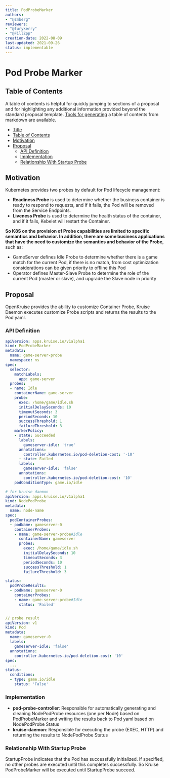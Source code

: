 ```yaml
---
title: PodProbeMarker
authors:
- "@zmberg"
reviewers:
- "@furykerry"
- "@FillZpp"
creation-date: 2022-08-09
last-updated: 2021-09-26
status: implementable
---
```


# Pod Probe Marker

## Table of Contents

A table of contents is helpful for quickly jumping to sections of a proposal and for highlighting
any additional information provided beyond the standard proposal template.
[Tools for generating](https://github.com/ekalinin/github-markdown-toc) a table of contents from markdown are available.

- [Title](#title)
- [Table of Contents](#table-of-contents)
- [Motivation](#motivation)
- [Proposal](#proposal)
  - [API Definition](#api-definition)
  - [Implementation](#implementation)
  - [Relationship With Startup Probe](#relationship-with-startup-probe)

## Motivation
Kubernetes provides two probes by default for Pod lifecycle management:
- **Readiness Probe** is used to determine whether the business container is ready to respond to requests, and if it fails, the Pod will be removed from the Service Endpoints.
- **Liveness Probe** is used to determine the health status of the container, and if it fails, Kebelet will restart the Container.

**So K8S on the provision of Probe capabilities are limited to specific semantics and behavior. In addition, there are some business applications that have the need to customize the semantics and behavior of the Probe**, such as:
- GameServer defines Idle Probe to determine whether there is a game match for the current Pod, if there is no match, from cost optimization considerations can be given priority to offline this Pod
- Operator defines Master-Slave Probe to determine the role of the current Pod (master or slave), and upgrade the Slave node in priority

## Proposal
OpenKruise provides the ability to customize Container Probe, Kruise Daemon executes customize Probe scripts and returns the results to the Pod yaml.

### API Definition
```yaml
apiVersion: apps.kruise.io/v1alpha1
kind: PodProbeMarker
metadata:
  name: game-server-probe
  namespace: ns
spec:
  selector:
    matchLabels:
      app: game-server
  probes:
  - name: Idle
    containerName: game-server
    probe:
      exec: /home/game/idle.sh
      initialDelaySeconds: 10
      timeoutSeconds: 3
      periodSeconds: 10
      successThreshold: 1
      failureThreshold: 3
    markerPolicy:
    - state: Succeeded
      labels:
        gameserver-idle: 'true'
      annotations:
        controller.kubernetes.io/pod-deletion-cost: '-10'
      - state: Failed
      labels:
        gameserver-idle: 'false'
      annotations:
        controller.kubernetes.io/pod-deletion-cost: '10'
    podConditionType: game.io/idle

# for kruise daemon
apiVersion: apps.kruise.io/v1alpha1
kind: NodePodProbe
metadata:
  name: node-name
spec:
  podContainerProbes:
  - podName: gameserver-0
    containerProbes:
    - name: game-server-probe#Idle
      containerName: gameserver
      probes:
        exec: /home/game/idle.sh
        initialDelaySeconds: 10
        timeoutSeconds: 3
        periodSeconds: 10
        successThreshold: 1
        failureThreshold: 3

status:
  podProbeResults:
  - podName: gameserver-0
    containerProbes:
    - name: game-server-probe#Idle
      status: 'Failed'


// probe result
apiVersion: v1
kind: Pod
metadata:
  name: gameserver-0
  labels:
    gameserver-idle: 'false'
  annotations:
    controller.kubernetes.io/pod-deletion-cost: '10'
spec:
  ...
status:
  conditions:
  - type: game.io/idle
    status: 'False'
```

### Implementation
- **pod-probe-controller**: Responsible for automatically generating and cleaning NodePodProbe resources (one per Node) based on PodProbeMarker
and writing the results back to Pod yaml based on NodePodProbe Status
- **kruise-daemon**: Responsible for executing the probe (EXEC, HTTP) and returning the results to NodePodProbe Status

### Relationship With Startup Probe
StartupProbe indicates that the Pod has successfully initialized. If specified, no other probes are executed until this completes successfully.
So Kruise PodProbeMarker will be executed until StartupProbe succeed.


